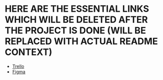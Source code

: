 # HERE ARE THE ESSENTIAL LINKS WHICH WILL BE DELETED AFTER THE PROJECT IS DONE (WILL BE REPLACED WITH ACTUAL README CONTEXT)

- [Trello](https://trello.com/b/389APWXc/itech-group-1)
- [Figma](https://www.figma.com/file/kXRVViwBmaClvaXGVRTekf/ArtFinder?type=design&node-id=0-1&mode=design&t=wC9a0yAZdBTpwqxj-0)
